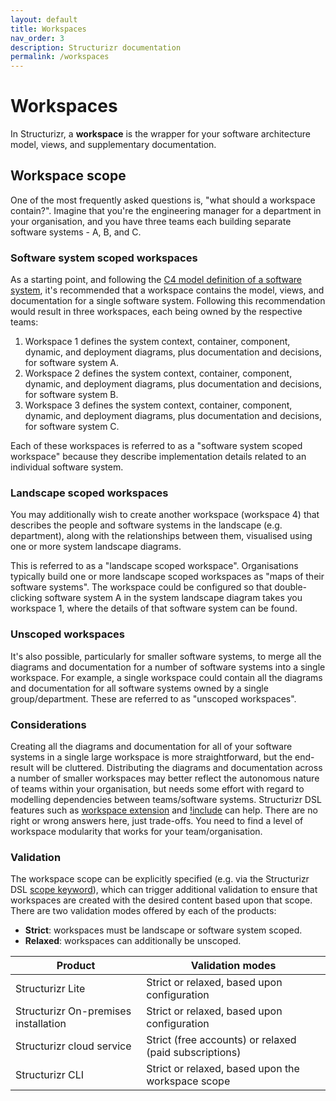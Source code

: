 ```yaml
---
layout: default
title: Workspaces
nav_order: 3
description: Structurizr documentation
permalink: /workspaces
---
```


# Workspaces

In Structurizr, a __workspace__ is the wrapper for your software architecture model, views, and supplementary documentation.

## Workspace scope

One of the most frequently asked questions is, "what should a workspace contain?".
Imagine that you're the engineering manager for a department in your organisation,
and you have three teams each building separate software systems - A, B, and C.

### Software system scoped workspaces

As a starting point, and following the [C4 model definition of a software system](https://c4model.com/#Abstractions),
it's recommended that a workspace contains the model, views, and documentation for a single software system.
Following this recommendation would result in three workspaces, each being owned by the respective teams:

1. Workspace 1 defines the system context, container, component, dynamic, and deployment diagrams, plus documentation and decisions, for software system A.
2. Workspace 2 defines the system context, container, component, dynamic, and deployment diagrams, plus documentation and decisions, for software system B.
3. Workspace 3 defines the system context, container, component, dynamic, and deployment diagrams, plus documentation and decisions, for software system C.

Each of these workspaces is referred to as a "software system scoped workspace" because they describe implementation details related to an individual software system.

### Landscape scoped workspaces

You may additionally wish to create another workspace (workspace 4) that describes the people and software systems in the landscape (e.g. department),
along with the relationships between them, visualised using one or more system landscape diagrams.

This is referred to as a "landscape scoped workspace". Organisations typically build one or more landscape scoped workspaces as "maps of their software systems".
The workspace could be configured so that double-clicking software system A in the system landscape diagram takes you workspace 1, where the details of that software system can be found.

### Unscoped workspaces

It's also possible, particularly for smaller software systems,
to merge all the diagrams and documentation for a number of software systems into a single workspace.
For example, a single workspace could contain all the diagrams and documentation for all software systems owned by a single group/department.
These are referred to as "unscoped workspaces".

### Considerations

Creating all the diagrams and documentation for all of your software systems in a single large workspace is more straightforward, but the end-result will be cluttered.
Distributing the diagrams and documentation across a number of smaller workspaces may better reflect the autonomous nature of teams within your organisation,
but needs some effort with regard to modelling dependencies between teams/software systems.
Structurizr DSL features such as [workspace extension](/dsl/cookbook/workspace-extension/) and [!include](/dsl/includes) can help.
There are no right or wrong answers here, just trade-offs.
You need to find a level of workspace modularity that works for your team/organisation.

### Validation

The workspace scope can be explicitly specified (e.g. via the Structurizr DSL [scope keyword](/dsl/language#scope)),
which can trigger additional validation to ensure that workspaces are created with the desired content based upon that scope.
There are two validation modes offered by each of the products:

- __Strict__: workspaces must be landscape or software system scoped.
- __Relaxed__: workspaces can additionally be unscoped.

| Product                              | Validation modes                                       |
|--------------------------------------|--------------------------------------------------------|
| Structurizr Lite                     | Strict or relaxed, based upon configuration            |
| Structurizr On-premises installation | Strict or relaxed, based upon configuration            |
| Structurizr cloud service            | Strict (free accounts) or relaxed (paid subscriptions) |
| Structurizr CLI                      | Strict or relaxed, based upon the workspace scope      |
